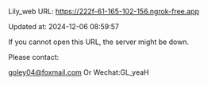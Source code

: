 Lily_web URL: https://222f-61-165-102-156.ngrok-free.app

Updated at: 2024-12-06 08:59:57

If you cannot open this URL, the server might be down.

Please contact: 

goley04@foxmail.com Or Wechat:GL_yeaH